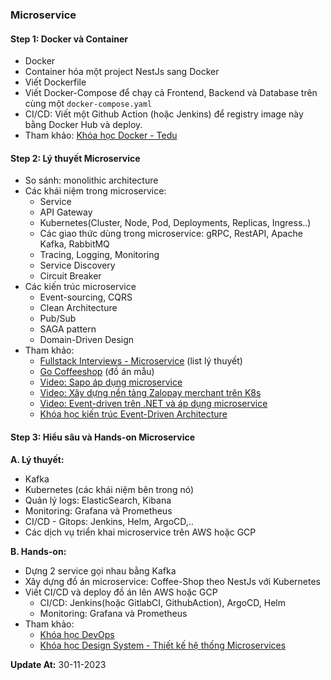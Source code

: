 ### Microservice

#### Step 1: Docker và Container
- Docker
- Container hóa một project NestJs sang Docker
- Viết Dockerfile
- Viết Docker-Compose để chạy cả Frontend, Backend và Database trên cùng một `docker-compose.yaml`
- CI/CD: Viết một Github Action (hoặc Jenkins) để registry image này bằng Docker Hub và deploy.
- Tham khảo: [Khóa học Docker - Tedu](https://tedu.com.vn/khoa-hoc/lam-chu-docker-de-chinh-phuc-devops-42.html)

#### Step 2: Lý thuyết Microservice
- So sánh: monolithic architecture
- Các khái niệm trong microservice:
  + Service
  + API Gateway
  + Kubernetes(Cluster, Node, Pod, Deployments, Replicas, Ingress..)
  + Các giao thức dùng trong microservice: gRPC, RestAPI, Apache Kafka, RabbitMQ
  + Tracing, Logging, Monitoring
  + Service Discovery
  + Circuit Breaker
- Các kiến trúc microservice
  + Event-sourcing, CQRS
  + Clean Architecture
  + Pub/Sub
  + SAGA pattern
  + Domain-Driven Design
- Tham khảo: 
  + [Fullstack Interviews - Microservice](https://github.com/Nghiait123456/fullstack-interviews/tree/main/backend/microservice) (list lý thuyết)
  + [Go Coffeeshop](https://github.com/thangchung/go-coffeeshop) (đồ án mẫu)
  + [Video: Sapo áp dụng microservice](https://www.youtube.com/watch?v=UXHzxX4png0&t)
  + [Video: Xây dựng nền tảng Zalopay merchant trên K8s](https://www.youtube.com/watch?v=2S-_-UKbqqM)
  + [Video: Event-driven trên .NET và áp dụng microservice](https://www.youtube.com/watch?v=sJyCSDwhzWI)
  + [Khóa học kiến trúc Event-Driven Architecture](https://udemy.com/course/event-driven-architecture-the-complete-guide)

#### Step 3: Hiểu sâu và Hands-on Microservice
**A. Lý thuyết:**
- Kafka
- Kubernetes (các khái niệm bên trong nó)
- Quản lý logs: ElasticSearch, Kibana
- Monitoring: Grafana và Prometheus
- CI/CD - Gitops: Jenkins, Helm, ArgoCD,..
- Các dịch vụ triển khai microservice trên AWS hoặc GCP

**B. Hands-on:**
- Dựng 2 service gọi nhau bằng Kafka
- Xây dựng đồ án microservice: Coffee-Shop theo NestJs với Kubernetes
- Viết CI/CD và deploy đồ án lên AWS hoặc GCP
  + CI/CD: Jenkins(hoặc GitlabCI, GithubAction), ArgoCD, Helm
  + Monitoring: Grafana và Prometheus
- Tham khảo: 
  + [Khóa học DevOps](https://200lab.io/khoa-hoc-devops/)
  + [Khóa học Design System - Thiết kế hệ thống Microservices](https://200lab.io/khoa-hoc-design-system-thiet-ke-he-thong-microservices/)


**Update At:** 30-11-2023